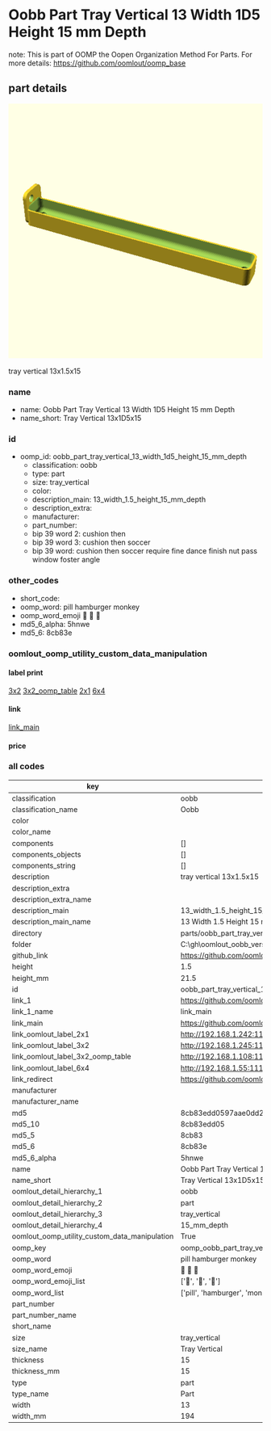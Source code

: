 # Oobb Part Tray Vertical 13 Width 1D5 Height 15 mm Depth  

note: This is part of OOMP the Oopen Organization Method For Parts. For more details: https://github.com/oomlout/oomp_base

##  part details
  

[![](3dpr.png)](3dpr.png)

tray vertical 13x1.5x15



### name
* name: Oobb Part Tray Vertical 13 Width 1D5 Height 15 mm Depth
* name_short: Tray Vertical 13x1D5x15 
### id
* oomp_id: oobb_part_tray_vertical_13_width_1d5_height_15_mm_depth
  * classification: oobb
  * type: part
  * size: tray_vertical
  * color: 
  * description_main: 13_width_1.5_height_15_mm_depth
  * description_extra: 
  * manufacturer: 
  * part_number: 
  * bip 39 word 2: cushion then
  * bip 39 word 3: cushion then soccer
  * bip 39 word: cushion then soccer require fine dance finish nut pass window foster angle

### other_codes
* short_code: 
* oomp_word: pill hamburger monkey
* oomp_word_emoji :pill: :hamburger: :monkey:
* md5_6_alpha: 5hnwe
* md5_6: 8cb83e






### oomlout_oomp_utility_custom_data_manipulation
#### label print
[3x2](http://192.168.1.245:1112/?label=oomp%205hnwe)
[3x2_oomp_table](http://192.168.1.108:1112/?label=oomp%205hnwe)
[2x1](http://192.168.1.242:1112/?label=oomp%205hnwe)
[6x4](http://192.168.1.55:1112/?label=oomp%205hnwe)    

#### link

[link_main](https://github.com/oomlout/oomlout_oobb_version_4_generated_parts/tree/main/navigation_oomp/oobb/part/tray_vertical/13_width_1.5_height_15_mm_depth/part)                              

#### price







### all codes 
| key | value |  
| --- | --- |  
| classification | oobb |  
| classification_name | Oobb |  
| color |  |  
| color_name |  |  
| components | [] |  
| components_objects | [] |  
| components_string | [] |  
| description | tray vertical 13x1.5x15 |  
| description_extra |  |  
| description_extra_name |  |  
| description_main | 13_width_1.5_height_15_mm_depth |  
| description_main_name | 13 Width 1.5 Height 15 mm Depth |  
| directory | parts/oobb_part_tray_vertical_13_width_1d5_height_15_mm_depth |  
| folder | C:\gh\oomlout_oobb_version_4_generated_parts\parts\oobb_part_tray_vertical_13_width_1d5_height_15_mm_depth |  
| github_link | https://github.com/oomlout/oomlout_oomp_part_src/tree/main/parts/oobb_part_tray_vertical_13_width_1d5_height_15_mm_depth |  
| height | 1.5 |  
| height_mm | 21.5 |  
| id | oobb_part_tray_vertical_13_width_1d5_height_15_mm_depth |  
| link_1 | https://github.com/oomlout/oomlout_oobb_version_4_generated_parts/tree/main/navigation_oomp/oobb/part/tray_vertical/13_width_1.5_height_15_mm_depth/part |  
| link_1_name | link_main |  
| link_main | https://github.com/oomlout/oomlout_oobb_version_4_generated_parts/tree/main/navigation_oomp/oobb/part/tray_vertical/13_width_1.5_height_15_mm_depth/part |  
| link_oomlout_label_2x1 | http://192.168.1.242:1112/?label=oomp%205hnwe |  
| link_oomlout_label_3x2 | http://192.168.1.245:1112/?label=oomp%205hnwe |  
| link_oomlout_label_3x2_oomp_table | http://192.168.1.108:1112/?label=oomp%205hnwe |  
| link_oomlout_label_6x4 | http://192.168.1.55:1112/?label=oomp%205hnwe |  
| link_redirect | https://github.com/oomlout/oomlout_oobb_version_4_generated_parts/tree/main/parts/oobb_tray_vertical_13_1d5_15 |  
| manufacturer |  |  
| manufacturer_name |  |  
| md5 | 8cb83edd0597aae0dd2b6b719bb809b3 |  
| md5_10 | 8cb83edd05 |  
| md5_5 | 8cb83 |  
| md5_6 | 8cb83e |  
| md5_6_alpha | 5hnwe |  
| name | Oobb Part Tray Vertical 13 Width 1D5 Height 15 mm Depth |  
| name_short | Tray Vertical 13x1D5x15  |  
| oomlout_detail_hierarchy_1 | oobb |  
| oomlout_detail_hierarchy_2 | part |  
| oomlout_detail_hierarchy_3 | tray_vertical |  
| oomlout_detail_hierarchy_4 | 15_mm_depth |  
| oomlout_oomp_utility_custom_data_manipulation | True |  
| oomp_key | oomp_oobb_part_tray_vertical_13_width_1d5_height_15_mm_depth |  
| oomp_word | pill hamburger monkey |  
| oomp_word_emoji | :pill: :hamburger: :monkey: |  
| oomp_word_emoji_list | [':pill:', ':hamburger:', ':monkey:'] |  
| oomp_word_list | ['pill', 'hamburger', 'monkey'] |  
| part_number |  |  
| part_number_name |  |  
| short_name |  |  
| size | tray_vertical |  
| size_name | Tray Vertical |  
| thickness | 15 |  
| thickness_mm | 15 |  
| type | part |  
| type_name | Part |  
| width | 13 |  
| width_mm | 194 |  

